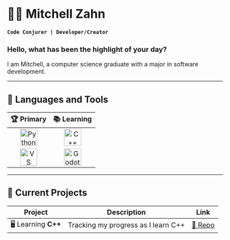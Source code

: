 # 👨‍💻 Mitchell Zahn

**`Code Conjurer | Developer/Creator`**

### Hello, what has been the highlight of your day?

I am Mitchell, a computer science graduate with a major in software development.

---

## 🧰 Languages and Tools

| 🏆 Primary | 📚 Learning |
|:--------:|:-----------:|
| <img alt="Python" width="40px" src="https://cdn.jsdelivr.net/gh/devicons/devicon/icons/python/python-original.svg" /> | <img alt="C++" width="40px" src="https://cdn.jsdelivr.net/gh/devicons/devicon/icons/cplusplus/cplusplus-original.svg" /> | 
| <img alt="VS Code" width="40px" src="https://cdn.jsdelivr.net/gh/devicons/devicon/icons/vscode/vscode-original.svg" /> | <img alt="Godot" width="40px" src="https://cdn.jsdelivr.net/gh/devicons/devicon@latest/icons/godot/godot-original.svg" /> |  

---

## 🚀 Current Projects

| Project | Description | Link |
|---------|-------------|------|
| 🖥️ Learning **C++** | Tracking my progress as I learn C++ | [🔗 Repo](../../../learningcpp) |
